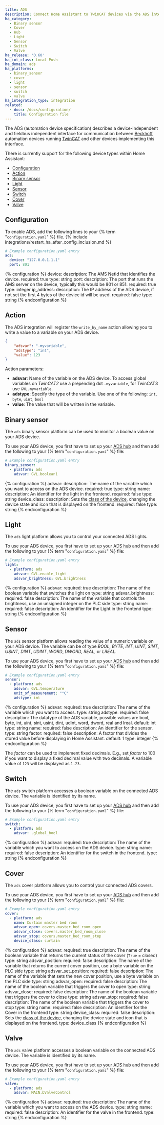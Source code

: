```yaml
---
title: ADS
description: Connect Home Assistant to TwinCAT devices via the ADS interface
ha_category:
  - Binary sensor
  - Cover
  - Hub
  - Light
  - Sensor
  - Switch
  - Valve
ha_release: '0.60'
ha_iot_class: Local Push
ha_domain: ads
ha_platforms:
  - binary_sensor
  - cover
  - light
  - sensor
  - switch
  - valve
ha_integration_type: integration
related:
  - docs: /docs/configuration/
    title: Configuration file
---
```


The ADS (automation device specification) describes a device-independent and fieldbus independent interface for communication between [Beckhoff](https://www.beckhoff.com/) automation devices running [TwinCAT](https://www.beckhoff.com/en-en/products/automation/twincat/) and other devices implementing this interface.

There is currently support for the following device types within Home Assistant:

- [Configuration](#configuration)
- [Action](#action)
- [Binary sensor](#binary-sensor)
- [Light](#light)
- [Sensor](#sensor)
- [Switch](#switch)
- [Cover](#cover)
- [Valve](#valve)

## Configuration

To enable ADS, add the following lines to your {% term "`configuration.yaml`" %} file.
{% include integrations/restart_ha_after_config_inclusion.md %}

```yaml
# Example configuration.yaml entry
ads:
  device: "127.0.0.1.1.1"
  port: 801
```

{% configuration %}
device:
  description: The AMS NetId that identifies the device.
  required: true
  type: string
port:
  description: The port that runs the AMS server on the device, typically this would be 801 or 851.
  required: true
  type: integer
ip_address:
  description: The IP address of the ADS device, if not set the first 4 bytes of the device id will be used.
  required: false
  type: string
{% endconfiguration %}

## Action

The ADS integration will register the `write_by_name` action allowing you to write a value to a variable on your ADS device.

```json
{
    "adsvar": ".myvariable",
    "adstype": "int",
    "value": 123
}
```

Action parameters:

- **adsvar**: Name of the variable on the ADS device. To access global variables on *TwinCAT2* use a prepending dot `.myvariable`, for TwinCAT3 use `GVL.myvariable`.
- **adstype**: Specify the type of the variable. Use one of the following: `int`, `byte`, `uint`, `bool`
- **value**: The value that will be written in the variable.

## Binary sensor

The `ads` binary sensor platform can be used to monitor a boolean value on your ADS device.

To use your ADS device, you first have to set up your [ADS hub](#configuration) and then add the following to your {% term "`configuration.yaml`" %}
file:

```yaml
# Example configuration.yaml entry
binary_sensor:
  - platform: ads
    adsvar: GVL.boolean1
```

{% configuration %}
adsvar:
  description: The name of the variable which you want to access on the ADS device.
  required: true
  type: string
name:
  description: An identifier for the light in the frontend.
  required: false
  type: string
device_class:
  description: Sets the [class of the device](/integrations/binary_sensor/), changing the device state and icon that is displayed on the frontend.
  required: false
  type: string
{% endconfiguration %}

## Light

The `ads` light platform allows you to control your connected ADS lights.

To use your ADS device, you first have to set up your [ADS hub](#configuration) and then add the following to your {% term "`configuration.yaml`" %}
file:

```yaml
# Example configuration.yaml entry
light:
  - platform: ads
    adsvar: GVL.enable_light
    adsvar_brightness: GVL.brightness
```

{% configuration %}
adsvar:
  required: true
  description: The name of the boolean variable that switches the light on
  type: string
adsvar_brightness:
  required: false
  description: The name of the variable that controls the brightness, use an unsigned integer on the PLC side
  type: string
name:
  required: false
  description: An identifier for the Light in the frontend
  type: string
{% endconfiguration %}

## Sensor

The `ads` sensor platform allows reading the value of a numeric variable on your ADS device. The variable can be of type *BOOL*, *BYTE*, *INT*, *UINT*, *SINT*, *USINT*, *DINT*, *UDINT*, *WORD*, *DWORD*, *REAL*, or *LREAL*.

To use your ADS device, you first have to set up your [ADS hub](#configuration) and then add the following to your {% term "`configuration.yaml`" %}
file:

```yaml
# Example configuration.yaml entry
sensor:
  - platform: ads
    adsvar: GVL.temperature
    unit_of_measurement: "°C"
    adstype: int
```

{% configuration %}
adsvar:
  required: true
  description: The name of the variable which you want to access.
  type: string
adstype:
  required: false
  description: The datatype of the ADS variable, possible values are bool, byte, int, uint, sint, usint, dint, udint, word, dword, real and lreal.
  default: int
  type: string
name:
  required: false
  description: An identifier for the sensor.
  type: string
factor:
  required: false
  description: A factor that divides the stored value before displaying in Home Assistant.
  default: 1
  type: integer
{% endconfiguration %}

The *factor* can be used to implement fixed decimals. E.g., set *factor* to 100 if you want to display a fixed decimal value with two decimals. A variable value of `123` will be displayed as `1.23`.

## Switch

The `ads` switch platform accesses a boolean variable on the connected ADS device. The variable is identified by its name.

To use your ADS device, you first have to set up your [ADS hub](#configuration) and then add the following to your {% term "`configuration.yaml`" %}
file:

```yaml
# Example configuration.yaml entry
switch:
  - platform: ads
    adsvar: .global_bool
```

{% configuration %}
adsvar:
  required: true
  description: The name of the variable which you want to access on the ADS device.
  type: string
name:
  required: false
  description: An identifier for the switch in the frontend.
  type: string
{% endconfiguration %}

## Cover

The `ads` cover platform allows you to control your connected ADS covers.

To use your ADS device, you first have to set up your [ADS hub](#configuration) and then add the following to your {% term "`configuration.yaml`" %}
file:

```yaml
# Example configuration.yaml entry
cover:
  - platform: ads
    name: Curtain master bed room
    adsvar_open: covers.master_bed_room_open
    adsvar_close: covers.master_bed_room_close
    adsvar_stop: covers.master_bed_room_stop
    device_class: curtain
```

{% configuration %}
adsvar:
  required: true
  description: The name of the boolean variable that returns the current status of the cover (`True` = closed)
  type: string
adsvar_position:
  required: false
  description: The name of the variable that returns the current cover position, use a byte variable on the PLC side
  type: string
adsvar_set_position:
  required: false
  description: The name of the variable that sets the new cover position, use a byte variable on the PLC side
  type: string
adsvar_open:
  required: false
  description: The name of the boolean variable that triggers the cover to open
  type: string
adsvar_close:
  required: false
  description: The name of the boolean variable that triggers the cover to close
  type: string
adsvar_stop:
  required: false
  description: The name of the boolean variable that triggers the cover to stop
  type: string
name:
  required: false
  description: An identifier for the Cover in the frontend
  type: string
device_class:
  required: false
  description: Sets the [class of the device](/integrations/cover/), changing the device state and icon that is displayed on the frontend.
  type: device_class
{% endconfiguration %}

## Valve

The `ads` valve platform accesses a boolean variable on the connected ADS device. The variable is identified by its name.

To use your ADS device, you first have to set up your [ADS hub](#configuration) and then add the following to your {% term "`configuration.yaml`" %}
file:

```yaml
# Example configuration.yaml entry
valve:
  - platform: ads
    adsvar: MAIN.bValveControl
```

{% configuration %}
adsvar:
  required: true
  description: The name of the variable which you want to access on the ADS device.
  type: string
name:
  required: false
  description: An identifier for the valve in the frontend.
  type: string
{% endconfiguration %}